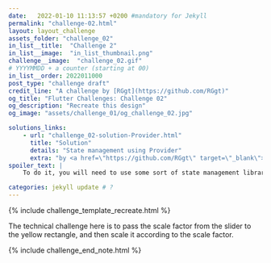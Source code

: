 ```yaml
---
date:   2022-01-10 11:13:57 +0200 #mandatory for Jekyll
permalink: "challenge-02.html"
layout: layout_challenge
assets_folder: "challenge_02"
in_list__title:  "Challenge 2"
in_list__image:  "in_list_thumbnail.png"
challenge__image:  "challenge_02.gif"
# YYYYMMDD + a counter (starting at 00)
in_list__order: 2022011000
post_type: "challenge draft"
credit_line: "A challenge by [RGgt](https://github.com/RGgt)"
og_title: "Flutter Challenges: Challenge 02"
og_description: "Recreate this design"
og_image: "assets/challenge_01/og_challenge_02.jpg"

solutions_links: 
    - url: "challenge_02-solution-Provider.html"
      title: "Solution"
      details: "State management using Provider"
      extra: "by <a href=\"https://github.com/RGgt\" target=\"_blank\">RGgt</a>"
spoiler_text: |
    To do it, you will need to use some sort of state management library. <BR/><BR/> <a href="https://docs.flutter.dev/development/data-and-backend/state-mgmt/options" target="_blank">See a list of state management libaries for Flutter here.</a>

categories: jekyll update # ?
---
```

{% include challenge_template_recreate.html  %}

The technical challenge here is to pass the scale factor from the slider to the yellow rectangle, and then scale it according to the scale factor.

{% include challenge_end_note.html  %}
